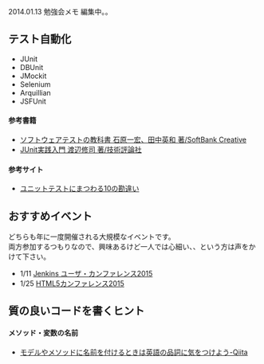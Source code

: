 2014.01.13 勉強会メモ
編集中。。

## テスト自動化
* JUnit
* DBUnit
* JMockit
* Selenium
* Arquillian
* JSFUnit

#### 参考書籍
* [ソフトウェアテストの教科書 石原一宏、田中英和 著/SoftBank Creative](http://www.sbcr.jp/products/4797365818.html)
* [JUnit実践入門 渡辺修司 著/技術評論社](http://gihyo.jp/book/2012/978-4-7741-5377-3)

#### 参考サイト
* [ユニットテストにまつわる10の勘違い](http://dev.classmethod.jp/testing/10_errors_about_unit_testing/)


## おすすめイベント
どちらも年に一度開催される大規模なイベントです。  
両方参加するつもりなので、興味あるけど一人では心細い、、という方は声をかけて下さい。
* 1/11 [Jenkins ユーザ・カンファレンス2015](http://build-shokunin.org/juc2015/)
* 1/25 [HTML5カンファレンス2015](http://events.html5j.org/conference/2015/1/)

## 質の良いコードを書くヒント
#### メソッド・変数の名前
* [モデルやメソッドに名前を付けるときは英語の品詞に気をつけよう-Qiita](http://qiita.com/jnchito/items/459d58ba652bf4763820)
